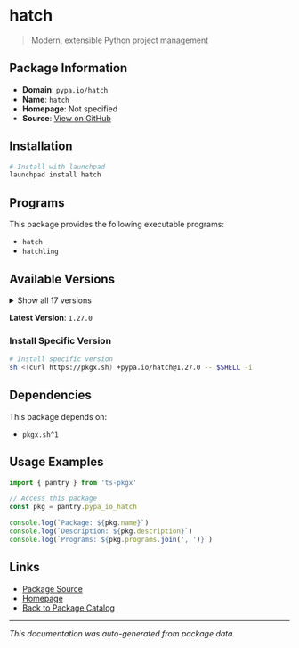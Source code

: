 # hatch

> Modern, extensible Python project management

## Package Information

- **Domain**: `pypa.io/hatch`
- **Name**: `hatch`
- **Homepage**: Not specified
- **Source**: [View on GitHub](https://github.com/pkgxdev/pantry/tree/main/projects/pypa.io/hatch/package.yml)

## Installation

```bash
# Install with launchpad
launchpad install hatch
```

## Programs

This package provides the following executable programs:

- `hatch`
- `hatchling`

## Available Versions

<details>
<summary>Show all 17 versions</summary>

- `1.27.0`, `1.26.3`, `1.26.2`, `1.26.1`, `1.26.0`
- `1.25.0`, `1.24.2`, `1.24.1`, `1.24.0`, `1.23.0`
- `1.22.5`, `1.22.4`, `1.22.3`, `1.22.2`, `1.22.1`
- `1.22.0`, `1.21.1`

</details>

**Latest Version**: `1.27.0`

### Install Specific Version

```bash
# Install specific version
sh <(curl https://pkgx.sh) +pypa.io/hatch@1.27.0 -- $SHELL -i
```

## Dependencies

This package depends on:

- `pkgx.sh^1`

## Usage Examples

```typescript
import { pantry } from 'ts-pkgx'

// Access this package
const pkg = pantry.pypa_io_hatch

console.log(`Package: ${pkg.name}`)
console.log(`Description: ${pkg.description}`)
console.log(`Programs: ${pkg.programs.join(', ')}`)
```

## Links

- [Package Source](https://github.com/pkgxdev/pantry/tree/main/projects/pypa.io/hatch/package.yml)
- [Homepage](#)
- [Back to Package Catalog](../../../package-catalog.md)

---

*This documentation was auto-generated from package data.*
